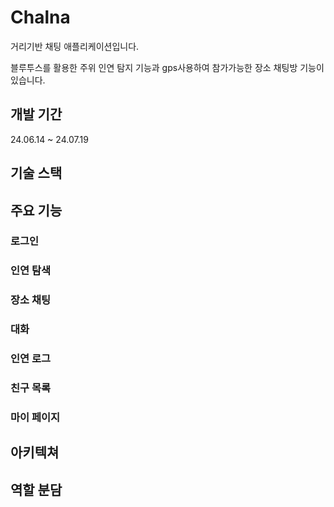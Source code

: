 # Chalna
거리기반 채팅 애플리케이션입니다.

블루투스를 활용한 주위 인연 탐지 기능과 gps사용하여 참가가능한 장소 채팅방 기능이 있습니다.

## 개발 기간
24.06.14 ~ 24.07.19

## 기술 스택
## 주요 기능
### 로그인
### 인연 탐색
### 장소 채팅
### 대화
### 인연 로그
### 친구 목록
### 마이 페이지

## 아키텍쳐
## 역할 분담
